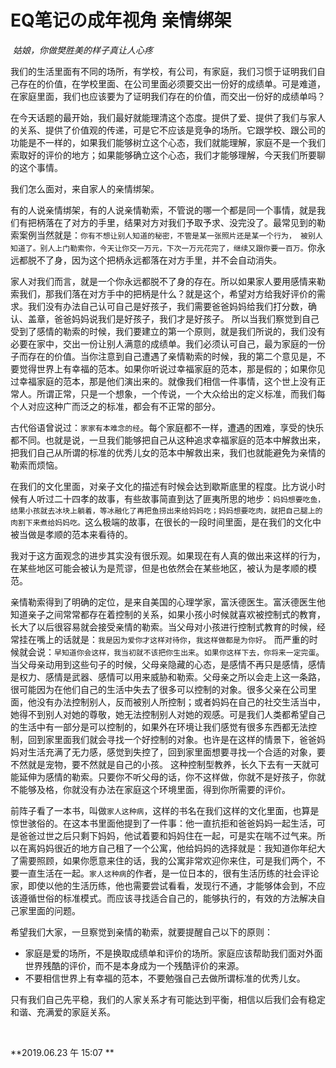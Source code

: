 # EQ笔记の成年视角	亲情绑架

​				*姑娘，你做樊胜美的样子真让人心疼*

我们的生活里面有不同的场所，有学校，有公司，有家庭，我们习惯于证明我们自己存在的价值，在学校里面、在公司里面必须要交出一份好的成绩单。可是难道，在家庭里面，我们也应该要为了证明我们存在的价值，而交出一份好的成绩单吗？

在今天话题的最开始，我们最好就能理清这个态度。提供了爱、提供了我们与家人的关系、提供了价值观的传递，可是它不应该是竞争的场所。它跟学校、跟公司的功能是不一样的，如果我们能够树立这个心态，我们就能理解，家庭不是一个我们索取好的评价的地方；如果能够确立这个心态，我们才能够理解，今天我们所要聊的这个事情。

我们怎么面对，来自家人的亲情绑架。

有的人说亲情绑架，有的人说亲情勒索，不管说的哪一个都是同一个事情，就是我们有把柄落在了对方的手里，结果对方对我们予取予求、没完没了。最常见到的勒索案例当然就是：`你有不想让别人知道的秘密，不管是某一张照片还是某一个行为， 被别人知道了。别人上门勒索你，今天让你交一万元，下次一万元花完了，继续又跟你要一百万。`你永远都脱不了身，因为这个把柄永远都落在对方手里，并不会自动消失。

家人对我们而言，就是一个你永远都脱不了身的存在。所以如果家人要用感情来勒索我们，那我们落在对方手中的把柄是什么？就是这个，希望对方给我好评价的需求。我们没有办法自己认可自己是好孩子，我们需要爸爸妈妈给我们打分数，确认、盖章，爸爸妈妈说我们是好孩子，我们才是好孩子。
所以当我们察觉到自己受到了感情的勒索的时候，我们要建立的第一个原则，就是我们所说的，我们没有必要在家中，交出一份让别人满意的成绩单。我们必须认可自己，最为家庭的一份子而存在的价值。当你注意到自己遭遇了亲情勒索的时候，我的第二个意见是，不要觉得世界上有幸福的范本。如果你听说过幸福家庭的范本，那是假的；如果你见过幸福家庭的范本，那是他们演出来的。就像我们相信一件事情，这个世上没有正常人。所谓正常，只是一个想象，一个传说，一个大众给出的定义标准，而我们每个人对应这种广而泛之的标准，都会有不正常的部分。

古代俗语曾说过：`家家有本难念的经`。每个家庭都不一样，遭遇的困难，享受的快乐都不同。也就是说，一旦我们能够把自己从这种追求幸福家庭的范本中解救出来，把我们自己从所谓的标准的优秀儿女的范本中解救出来，我们也就能避免为亲情的勒索而烦恼。

在我们的文化里面，对亲子文化的描述有时候会达到歇斯底里的程度。比方说小时候有人听过二十四孝的故事，有些故事简直到达了匪夷所思的地步：`妈妈想要吃鱼，结果小孩就去冰块上躺着，等冰融化了再把鱼捞出来给妈妈吃；妈妈想要吃肉，就把自己腿上的肉割下来煮给妈妈吃。`这么极端的故事，在很长的一段时间里面，是在我们的文化中被当做是孝顺的范本来看待的。

我对于这方面观念的进步其实没有很乐观。如果现在有人真的做出来这样的行为，在某些地区可能会被认为是荒谬，但是也依然会在某些地区，被认为是孝顺的模范。

亲情勒索得到了明确的定位，是来自美国的心理学家，富沃德医生。富沃德医生他知道亲子之间常常都存在着控制的关系，如果小孩小时候就喜欢被控制式的教育，长大了以后很容易就会接受亲情的勒索。当父母对小孩进行控制式教育的时候，经常挂在嘴上的话就是：`我是因为爱你才这样对待你`，`我这样做都是为你好`。 而严重的时候就会说：`早知道你会这样，我当初就不该把你生出来`。`如果你这样下去，你将来一定完蛋`。
当父母亲动用到这些句子的时候，父母亲隐藏的心态，是感情不再只是感情，感情是权力、感情是武器、感情可以用来威胁和勒索。父母亲之所以会走上这一条路，很可能因为在他们自己的生活中失去了很多可以控制的对象。很多父亲在公司里面，他没有办法控制别人，反而被别人所控制；或者妈妈在自己的社交生活当中，她得不到别人对她的尊敬，她无法控制别人对她的观感。可是我们人类都希望自己的生活中有一部分是可以控制的，如果外在环境让我们感觉有很多东西都无法控制，回到家里面我们就会寻找一个好控制的对象。也许是在这样的情景下，爸爸妈妈对生活充满了无力感，感觉到失控了，回到家里面想要寻找一个合适的对象，要不然就是宠物，要不然就是自己的小孩。
这种控制型教养，长久下去有一天就可能延伸为感情的勒索。只要你不听父母的话，你不这样做，你就不是好孩子，你就不能够及格，你就没有办法在家庭这个环境里面，得到你所需要的评价。

前阵子看了一本书，叫做`家人这种病`，这样的书名在我们这样的文化里面，也算是惊世骇俗的。在这本书里面他提到了一件事：他一直抗拒和爸爸妈妈一起生活，可是爸爸过世之后只剩下妈妈，他试着要和妈妈住在一起，可是实在喘不过气来。所以在离妈妈很近的地方自己租了一个公寓，他给妈妈的选择就是：我知道你年纪大了需要照顾，如果你愿意来住的话，我的公寓非常欢迎你来住，可是我们两个，不要一直生活在一起。`家人这种病`的作者，是一位日本的，很有生活历练的社会评论家，即使以他的生活历练，他也需要尝试看看，发现行不通，才能够体会到，不应该遵循世俗的标准模式。而应该寻找适合自己的，能够执行的，有效的方法解决自己家里面的问题。

希望我们大家，一旦察觉到亲情的勒索，就要提醒自己以下的原则：

* 家庭是爱的场所，不是换取成绩单和评价的场所。家庭应该帮助我们面对外面世界残酷的评价，而不是本身成为一个残酷评价的来源。
* 不要相信世界上有幸福的范本，不要勉强自己去做所谓标准的优秀儿女。

只有我们自己先平稳，我们的人家关系才有可能达到平衡，相信以后我们会有稳定和谐、充满爱的家庭关系。

​	

**2019.06.23	午 15:07 **

